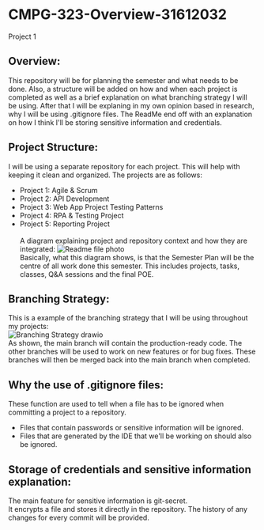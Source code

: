 # CMPG-323-Overview-31612032
Project 1
## Overview:
This repository will be for planning the semester and what needs to be done. Also, a structure will be added on how and when each project is completed as well as a brief explanation on what branching strategy I will be using. After that I will be explaning in my own opinion based in research, why I will be using .gitignore files. The ReadMe end off with an explanation on how I think I'll be storing sensitive information and credentials.
## Project Structure:
I will be using a separate repository for each project. This will help with keeping it clean and organized. 
The projects are as follows: <br />
- Project 1: Agile & Scrum <br />
- Project 2: API Development <br />
- Project 3: Web App Project Testing Patterns <br />
- Project 4: RPA & Testing Project <br />
- Project 5: Reporting Project <br /> <br />
A diagram explaining project and repository context and how they are integrated:
![Readme file photo](https://user-images.githubusercontent.com/90267019/185401475-71e3f993-9e12-4d96-9f5d-711132326a4f.png) <br />
Basically, what this diagram shows, is that the Semester Plan will be the centre of all work done this semester. This includes projects, tasks, classes, Q&A sessions and the final POE.

## Branching Strategy:
This is a example of the branching strategy that I will be using throughout my projects:  <br />
![Branching Strategy drawio](https://user-images.githubusercontent.com/90267019/184968243-851c0680-d202-423d-978f-1952389ddd2b.png) <br />
As shown, the main branch will contain the production-ready code. The other branches will be used to work on new features or for bug fixes. These branches will then be merged back into the main branch when completed.
## Why the use of .gitignore files:
These function are used to tell when a file has to be ignored when committing a project to a repository.  <br />
- Files that contain passwords or sensitive information will be ignored. <br />
- Files that are generated by the IDE that we'll be working on should also be ignored.
## Storage of credentials and sensitive information explanation:
The main feature for sensitive information is git-secret. <br />
It encrypts a file and stores it directly in the repository. The history of any changes for every commit will be provided. 
